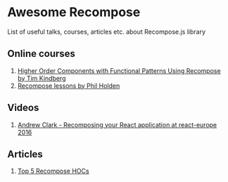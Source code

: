 # Awesome Recompose
List of useful talks, courses, articles etc. about Recompose.js library

## Online courses
1. [Higher Order Components with Functional Patterns Using Recompose by Tim Kindberg](https://egghead.io/courses/higher-order-components-with-functional-patterns-using-recompose)
2. [Recompose lessons by Phil Holden](https://egghead.io/playlists/recompose-d123a634)

## Videos
1. [Andrew Clark - Recomposing your React application at react-europe 2016](https://www.youtube.com/watch?v=zD_judE-bXk)

## Articles
1. [Top 5 Recompose HOCs](https://medium.com/@abhiaiyer/top-5-recompose-hocs-1a4c9cc4566)
